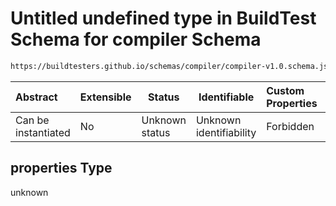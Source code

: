 # Untitled undefined type in BuildTest Schema for compiler Schema

```txt
https://buildtesters.github.io/schemas/compiler/compiler-v1.0.schema.json#/properties
```




| Abstract            | Extensible | Status         | Identifiable            | Custom Properties | Additional Properties | Access Restrictions | Defined In                                                                                |
| :------------------ | ---------- | -------------- | ----------------------- | :---------------- | --------------------- | ------------------- | ----------------------------------------------------------------------------------------- |
| Can be instantiated | No         | Unknown status | Unknown identifiability | Forbidden         | Allowed               | none                | [compiler-v1.0.schema.json\*](../../out/compiler-v1.0.schema.json "open original schema") |

## properties Type

unknown
